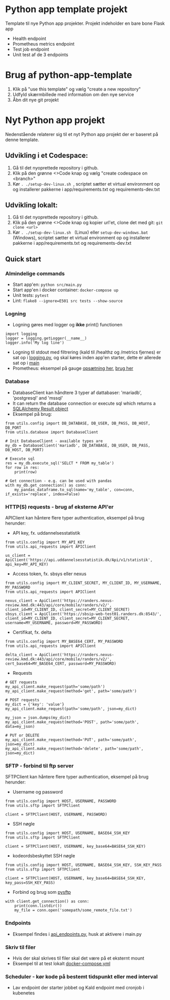 # Python app template projekt
Template til nye Python app projekter.
Projekt indeholder en bare bone Flask app
* Health endpoint
* Prometheus metrics endpoint
* Test job endpoint
* Unit test af de 3 endpoints

# Brug af python-app-template
1. Klik på "use this template" og vælg "create a new repository"
2. Udfyld skærmbillede med information om den nye service
3. Åbn dit nye git projekt

# Nyt Python app projekt
Nedenstående relaterer sig til et nyt Python app projekt der er baseret på denne template.

## Udvikling i et Codespace:
1. Gå til det nyoprettede repository i github.
2. Klik på den grønne <>Code knap og vælg "create codespace on \<branch>"
3. Kør ```. ./setup-dev-linux.sh ```, scriptet sætter et virtual environment op og installerer pakkerne i app/requirements.txt og requirements-dev.txt

## Udvikling lokalt:
1. Gå til det nyoprettede repository i github.
2. Klik på den grønne <>Code knap og kopier url'et, clone det med git: ```git clone <url>```
3. Kør ```. ./setup-dev-linux.sh ``` (Linux) eller ```setup-dev-windows.bat``` (Windows), scriptet sætter et virtual environment op og installerer pakkerne i app/requirements.txt og requirements-dev.txt

## Quick start

### Almindelige commands
* Start app'en:  ```python src/main.py```
* Start app'en i docker container: ```docker-compose up```
* Unit tests: ```pytest```
* Lint: ```flake8 --ignore=E501 src tests --show-source```

### Logning
* Logning gøres med logger og **ikke** print() functionen
```
import logging
logger = logging.getLogger(__name__)
logger.info('My log line')
```
* Logning til stdout med filtrering  (kald til /healthz og /metrics fjernes) er sat op i [logging.py](/src/utils/logging.py#L12), og skal køres inden app'en starter, dette er allerede sat op i [main](/src/main.py)
* Prometheus: eksempel på gauge [opsætning her](/src/utils/logging.py#L9), [brug her](/src/main.py#L16)

### Database
* DatabaseClient kan håndtere 3 typer af dattabaser: 'mariadb', 'postgresql' and 'mssql'
* It can return the database connection or execute sql which returns a [SQLAlchemy Result object](https://docs.sqlalchemy.org/en/20/core/connections.html#sqlalchemy.engine.Result)
* Eksempel på brug:
```
from utils.config import DB_DATABASE, DB_USER, DB_PASS, DB_HOST, DB_PORT
from utils.database import DatabaseClient

# Init DatabaseClient - available types are 
my_db = DatabaseClient('mariadb', DB_DATABASE, DB_USER, DB_PASS, DB_HOST, DB_PORT)

# Execute sql
res = my_db.execute_sql('SELCT * FROM my_table')
for row in res:
    print(row)

# Get connection - e.g. can be used with pandas 
with my_db.get_connection() as conn:
    my_pandas_dataframe.to_sql(name='my_table', con=conn, if_exists='replace', index=False)
```

### HTTP(S) requests - brug af eksterne API'er
APIClient kan håntere flere typer authentication, eksempel på brug herunder:
* API key, fx. uddannelsesstatistik
```
from utils.config import MY_API_KEY
from utils.api_requests import APIClient

us_client = ApiClient('https://api.uddannelsesstatistik.dk/Api/v1/statistik', api_key=MY_API_KEY)
```
* Access token, fx. sbsys eller nexus
```
from utils.config import MY_CLIENT_SECRET, MY_CLIENT_ID, MY_USERNAME, MY_PASSWORD
from utils.api_requests import APIClient

nexus_client = ApiClient('https://randers.nexus-review.kmd.dk:443/api/core/mobile/randers/v2/', client_id=MY_CLIENT_ID, client_secret=MY_CLIENT_SECRET)
sbsys_client = ApiClient('https://sbsip-web-test01.randers.dk:8543/', client_id=MY_CLIENT_ID, client_secret=MY_CLIENT_SECRET, username=MY_USERNAME, password=MY_PASSWORD)
```
* Certifikat, fx. delta
```
from utils.config import MY_BASE64_CERT, MY_PASSWORD
from utils.api_requests import APIClient

delta_client = ApiClient('https://randers.nexus-review.kmd.dk:443/api/core/mobile/randers/v2/', cert_base64=MY_BASE64_CERT, password=MY_PASSWORD)
```
* Requests
```
# GET requests
my_api_client.make_request(path='some/path')
my_api_client.make_request(method='get', path='some/path')

# POST requests
my_dict = {'key': 'value'}
my_api_client.make_request(path='some/path', json=my_dict)

my_json = json.dumps(my_dict)
my_api_client.make_request(method='POST', path='some/path', data=my_json)

# PUT or DELETE
my_api_client.make_request(method='PUT', path='some/path', json=my_dict)
my_api_client.make_request(method='delete', path='some/path', json=my_dict)
```

### SFTP - forbind til ftp server
SFTPClient kan håntere flere typer authentication, eksempel på brug herunder:
* Username og password
```
from utils.config import HOST, USERNAME, PASSWORD
from utils.sftp import SFTPClient

client = SFTPClient(HOST, USERNAME, PASSWORD)
```
* SSH nøgle
```
from utils.config import HOST, USERNAME, BASE64_SSH_KEY
from utils.sftp import SFTPClient

client = SFTPClient(HOST, USERNAME, key_base64=BASE64_SSH_KEY)
```
* kodeordsbeskyttet SSH nøgle
```
from utils.config import HOST, USERNAME, BASE64_SSH_KEY, SSH_KEY_PASS
from utils.sftp import SFTPClient

client = SFTPClient(HOST, USERNAME, key_base64=BASE64_SSH_KEY,  key_pass=SSH_KEY_PASS)
```
* Forbind og brug som [pysftp](https://pysftp.readthedocs.io/)
```
with client.get_connection() as conn:
    print(conn.listdir())
    my_file = conn.open('somepath/some_remote_file.txt')

```

### Endpoints
* Eksempel findes i [api_endpoints.py](src/api_endpoints.py), husk at aktivere i main.py

### Skriv til filer
* Hvis der skal skrives til filer skal det være på et eksternt mount
* Eksempel til at test lokalt [docker-compose.yml](/docker-compose.yml#L18)

### Scheduler - kør kode på bestemt tidspunkt eller med interval
* Lav endpoint der starter jobbet og Kald endpoint med cronjob i kubenetes

